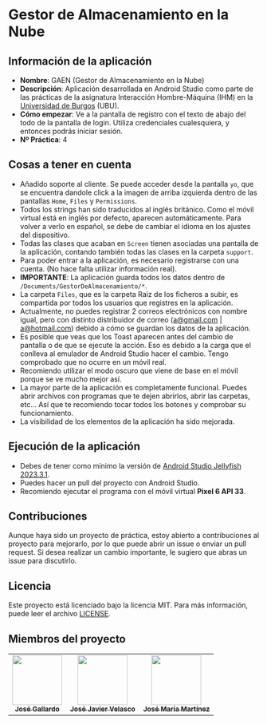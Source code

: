 # Gestor de Almacenamiento en la Nube

## Información de la aplicación

- **Nombre**: GAEN (Gestor de Almacenamiento en la Nube)
- **Descripción**: Aplicación desarrollada en Android Studio como parte de las prácticas de la asignatura Interacción Hombre-Máquina (IHM) en la [Universidad de Burgos](https://www.ubu.es/) (UBU).
- **Cómo empezar**: Ve a la pantalla de registro con el texto de abajo del todo de la pantalla de login. Utiliza credenciales cualesquiera, y entonces podrás iniciar sesión.
- **Nº Práctica**: 4

## Cosas a tener en cuenta

- Añadido soporte al cliente. Se puede acceder desde la pantalla `yo`, que se encuentra dandole click a la imagen de arriba izquierda dentro de las pantallas `Home`, `Files` y `Permissions`.
- Todos los strings han sido traducidos al inglés británico. Como el móvil virtual está en inglés por defecto, aparecen automáticamente. Para volver a verlo en español, se debe de cambiar el idioma en los ajustes del dispositivo.
- Todas las clases que acaban en `Screen` tienen asociadas una pantalla de la aplicación, contando también todas las clases en la carpeta `support`.
- Para poder entrar a la aplicación, es necesario registrarse con una cuenta. (No hace falta utilizar información real).
- **IMPORTANTE**: La aplicación guarda todos los datos dentro de `/Documents/GestorDeAlmacenamiento/*`.
- La carpeta `Files`, que es la carpeta Raíz de los ficheros a subir, es compartida por todos los usuarios que registres en la aplicación.
- Actualmente, no puedes registrar 2 correos electrónicos con nombre igual, pero con distinto distribuidor de correo (a@gmail.com | a@hotmail.com) debido a cómo se guardan los datos de la aplicación.
- Es posible que veas que los Toast aparecen antes del cambio de pantalla o de que se ejecute la acción. Eso es debido a la carga que el conlleva al emulador de Android Studio hacer el cambio. Tengo comprobado que no ocurre en un móvil real.
- Recomiendo utilizar el modo oscuro que viene de base en el móvil porque se ve mucho mejor así.
- La mayor parte de la aplicación es completamente funcional. Puedes abrir archivos con programas que te dejen abrirlos, abrir las carpetas, etc... Así que te recomiendo tocar todos los botones y comprobar su funcionamiento.
- La visibilidad de los elementos de la aplicación ha sido mejorada.

## Ejecución de la aplicación

- Debes de tener como mínimo la versión de [Android Studio Jellyfish 2023.3.1](https://developer.android.com/studio?hl=es-419). 
- Puedes hacer un pull del proyecto con Android Studio.
- Recomiendo ejecutar el programa con el móvil virtual **Pixel 6 API 33**.

## Contribuciones

Aunque haya sido un proyecto de práctica, estoy abierto a contribuciones al proyecto para mejorarlo, por lo que puede abrir un issue o enviar un pull request. Si desea realizar un cambio importante, le sugiero que abras un issue para discutirlo.

## Licencia

Este proyecto está licenciado bajo la licencia MIT. Para más información, puede leer el archivo [LICENSE](LICENSE).

## Miembros del proyecto

<table>
    <tr>
    <td align="center"><a href="https://github.com/Joseleelsuper"><img src="https://github.com/Joseleelsuper.png" width="100px;" alt=""/><br /><sub><b>José Gallardo</b></sub></a></td>
    <td align="center"><a href="https://github.com/tellejavi"><img src="https://github.com/tellejavi.png" width="100px;" alt=""/><br /><sub><b>José Javier Velasco</b></sub></a></td>
    <td align="center"><a href="https://github.com/Fose47"><img src="https://github.com/Fose4.png" width="100px;" alt=""/><br /><sub><b>José María Martínez</b></sub></a></td>
    </tr>
</table>